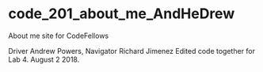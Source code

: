# code_201_about_me_AndHeDrew
About me site for CodeFellows

Driver Andrew Powers, Navigator Richard Jimenez
Edited code together for Lab 4. August 2 2018.
